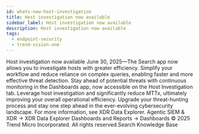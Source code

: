 ```yaml
---
id: whats-new-host-investigation
title: Host investigation now available
sidebar_label: Host investigation now available
description: Host investigation now available
tags:
  - endpoint-security
  - trend-vision-one
---
```


 Host investigation now available June 30, 2025—The Search app now allows you to investigate hosts with greater efficiency. Simplify your workflow and reduce reliance on complex queries, enabling faster and more effective threat detection. Stay ahead of potential threats with continuous monitoring in the Dashboards app, now accessible on the Host Investigation tab. Leverage host investigation and significantly reduce MTTx, ultimately improving your overall operational efficiency. Upgrade your threat-hunting process and stay one step ahead in the ever-evolving cybersecurity landscape. For more information, see XDR Data Explorer. Agentic SIEM & XDR → XDR Data Explorer Dashboards and Reports → Dashboards © 2025 Trend Micro Incorporated. All rights reserved.Search Knowledge Base